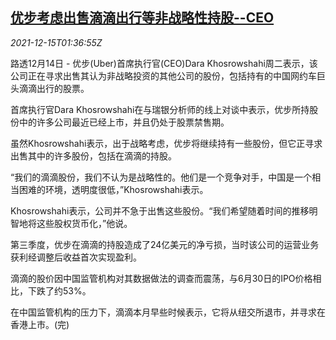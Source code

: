 <!--1639533665000-->
[优步考虑出售滴滴出行等非战略性持股--CEO](https://cn.reuters.com/article/uber-ceo-didi-stocks-1215-idCNKBS2IU043)
------

<div><i>2021-12-15T01:36:55Z</i></div><p>路透12月14日 - 优步(Uber)首席执行官(CEO)Dara Khosrowshahi周二表示，该公司正在寻求出售其认为非战略投资的其他公司的股份，包括持有的中国网约车巨头滴滴出行的股票。</p><p>首席执行官Dara Khosrowshahi在与瑞银分析师的线上对谈中表示，优步所持股份中的许多公司最近已经上市，并且仍处于股票禁售期。</p><p>虽然Khosrowshahi表示，出于战略考虑，优步将继续持有一些股份，但它正寻求出售其中的许多股份，包括在滴滴的持股。</p><p>“我们的滴滴股份，我们不认为是战略性的。他们是一个竞争对手，中国是一个相当困难的环境，透明度很低，”Khosrowshahi表示。</p><p>Khosrowshahi表示，公司并不急于出售这些股份。“我们希望随着时间的推移明智地将这些股权货币化，”他说。</p><p>第三季度，优步在滴滴的持股造成了24亿美元的净亏损，当时该公司的运营业务获利经调整后收益首次实现盈利。</p><p>滴滴的股价因中国监管机构对其数据做法的调查而震荡，与6月30日的IPO价格相比，下跌了约53%。</p><p>在中国监管机构的压力下，滴滴本月早些时候表示，它将从纽交所退市，并寻求在香港上市。(完)</p>
